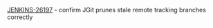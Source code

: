[JENKINS-26197](https://issues.jenkins-ci.org/browse/JENKINS-26197) - confirm JGit prunes stale remote tracking branches correctly
